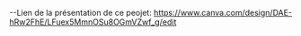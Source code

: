 --Lien de la présentation de ce peojet:
https://www.canva.com/design/DAE-hRw2FhE/LFuex5MmnOSu8OGmVZwf_g/edit

